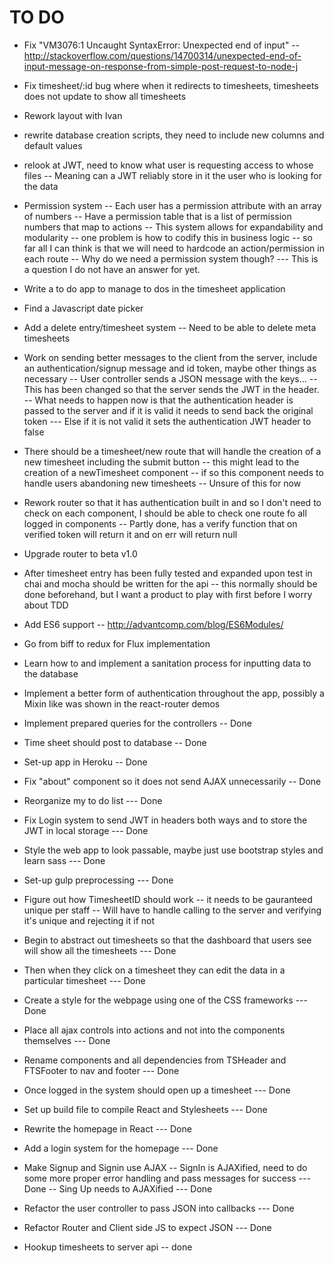 # TO DO

* Fix "VM3076:1 Uncaught SyntaxError: Unexpected end of input"
--http://stackoverflow.com/questions/14700314/unexpected-end-of-input-message-on-response-from-simple-post-request-to-node-j
* Fix timesheet/:id bug where when it redirects to timesheets, timesheets does not update to show all timesheets
* Rework layout with Ivan

* rewrite database creation scripts, they need to include new columns and default values

* relook at JWT, need to know what user is requesting access to whose files
-- Meaning can a JWT reliably store in it the user who is looking for the data

* Permission system
-- Each user has a permission attribute with an array of numbers
-- Have a permission table that is a list of permission numbers that map to actions
-- This system allows for expandability and modularity
-- one problem is how to codify this in business logic
-- so far all I can think is that we will need to hardcode an action/permission in each route
-- Why do we need a permission system though?
--- This is a question I do not have an answer for yet.

* Write a to do app to manage to dos in the timesheet application

* Find a Javascript date picker

* Add a delete entry/timesheet system
-- Need to be able to delete meta timesheets


* Work on sending better messages to the client from the server, include an authentication/signup message and id token, maybe other things as necessary
-- User controller sends a JSON message with the keys...
-- This has been changed so that the server sends the JWT in the header.
-- What needs to happen now is that the authentication header is passed to the server and if it is valid it needs to send back the original token
--- Else if it is not valid it sets the authentication JWT header to false

* There should be a timesheet/new route that will handle the creation of a new timesheet including the submit button
-- this might lead to the creation of a newTimesheet component
-- if so this component needs to handle users abandoning new timesheets
-- Unsure of this for now


* Rework router so that it has authentication built in and so I don't need to check on each component, I should be able to check one route fo all logged in components
-- Partly done, has a verify function that on verified token will return it and on err will return null

* Upgrade router to beta v1.0

* After timesheet entry has been fully tested and expanded upon test in chai and mocha should be written for the api
-- this normally should be done beforehand, but I want a product to play with first before I worry about TDD

* Add ES6 support
-- http://advantcomp.com/blog/ES6Modules/

* Go from biff to redux for Flux implementation



* Learn how to and implement a sanitation process for inputting data to the database

* Implement a better form of authentication throughout the app, possibly a Mixin like was shown in the react-router demos

* Implement prepared queries for the controllers
-- Done

* Time sheet should post to database
-- Done

* Set-up app in Heroku
-- Done

* Fix "about" component so it does not send AJAX unnecessarily
-- Done

* Reorganize my to do list
--- Done

* Fix Login system to send JWT in headers both ways and to store the JWT in local storage
--- Done

* Style the web app to look passable, maybe just use bootstrap styles and learn sass
--- Done
* Set-up gulp preprocessing
--- Done

* Figure out how TimesheetID should work
-- it needs to be gauranteed unique per staff
-- Will have to handle calling to the server and verifying it's unique and rejecting it if not

* Begin to abstract out timesheets so that the dashboard that users see will show all the timesheets
--- Done

* Then when they click on a timesheet they can edit the data in a particular timesheet
--- Done

* Create a style for the webpage using one of the CSS frameworks
--- Done

* Place all ajax controls into actions and not into the components themselves
--- Done

* Rename components and all dependencies from TSHeader and FTSFooter to nav and footer
--- Done

* Once logged in the system should open up a timesheet
--- Done

* Set up build file to compile React and Stylesheets
--- Done
* Rewrite the homepage in React
--- Done

* Add a login system for the homepage
--- Done

* Make Signup and Signin use AJAX
-- SignIn is AJAXified, need to do some more proper error handling and pass messages for success
--- Done
-- Sing Up needs to AJAXified
--- Done

* Refactor the user controller to pass JSON into callbacks
--- Done

* Refactor Router and Client side JS to expect JSON
--- Done

* Hookup timesheets to server api
-- done
